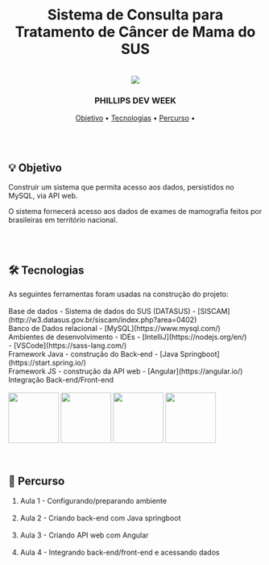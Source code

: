
<div align = "center">
    <h1> Sistema de Consulta para Tratamento de Câncer de Mama do SUS </h1>
</div>
<br>

<div align = 'center'>
   <img src= 'http://www.pedroeduardo.com.br/img-github/logo-philis.png' >
</div>

<h3 align = "center">
  PHILLIPS DEV WEEK
</h3>

<p align="center">
 <a href="#objetivo">Objetivo</a> •
 <a href="#tecnologias">Tecnologias</a> •
 <a href="#percurso">Percurso</a> •
</p>

<br>
<br>

<div id="objetivo">
<h2> 💡 Objetivo </h2>
Construir um sistema que permita acesso aos dados, persistidos no MySQL, via API web. 

O sistema fornecerá acesso aos dados de exames de mamografia feitos por brasileiras em território nacional.
</div>
<br>
<br>

<div id="tecnologias">
<h2> 🛠 Tecnologias </h2>
As seguintes ferramentas foram usadas na construção do projeto:<br><br>
    <bold> Base de dados - Sistema de dados do SUS (DATASUS) </bold>
    - [SISCAM](http://w3.datasus.gov.br/siscam/index.php?area=0402)<br>
    <bold> Banco de Dados relacional </bold>
    - [MySQL](https://www.mysql.com/) <br>
    <bold> Ambientes de desenvolvimento - IDEs </bold>
    - [IntelliJ](https://nodejs.org/en/)<br>
    - [VSCode](https://sass-lang.com/)<br>
    <bold> Framework Java - construção do Back-end </bold>
    - [Java Springboot](https://start.spring.io/)<br>
    <bold> Framework JS - construção da API web </bold>
    - [Angular](https://angular.io/)<br>
    <bold> Integração Back-end/Front-end </bold>
    <br>
    <br> 
    <div>
      <img align = 'center' width =' 100px ' src="https://cdn.jsdelivr.net/gh/devicons/devicon/icons/angularjs/angularjs-original.svg" />
      <img align = 'center' width =' 100px ' src="https://cdn.jsdelivr.net/gh/devicons/devicon/icons/java/java-original.svg" />
      <img align = 'center' width =' 100px ' src="https://cdn.jsdelivr.net/gh/devicons/devicon/icons/spring/spring-original.svg" />
      <img align = 'center' width =' 100px ' src="https://cdn.jsdelivr.net/gh/devicons/devicon/icons/mysql/mysql-original.svg" />
    </div>
</div>
<br>
<br>

<div id="percurso">
<h2> 🔎 Percurso </h2>

<ol>
    <li>Aula 1 - Configurando/preparando ambiente</li>
    <br>
    <li>Aula 2 - Criando back-end com Java springboot</li>
    <br>
    <li>Aula 3 - Criando API web com Angular</li>
    <br>
    <li>Aula 4 - Integrando back-end/front-end e acessando dados</li> 
</ol>
</div>
<br>
<br>
